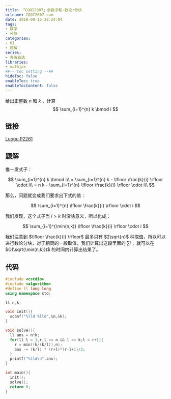 ```yaml
---
title: 「CQOI2007」余数求和-数论+分块
urlname: CQOI2007-sum
date: 2018-09-15 22:24:04
tags:
- 数学
- 分块
categories: 
- OI
- 题解
series:
- 各省省选
libraries:
- mathjax 
##-- toc setting --##
hideToc: false
enableToc: true
enableTocContent: false
---
```



给出正整数 $n$ 和 $k$ ，计算
$$
\sum_{i=1}^{n} k \bmod i
$$

<!--more-->
## 链接

[Luogu P2261](https://www.luogu.org/problemnew/show/P2261)

## 题解

推一发式子：

$$
\sum_{i=1}^{n} k \bmod i\\
= \sum_{i=1}^{n} k - \lfloor \frac{k}{i} \rfloor \cdot i\\
= n k - \sum_{i=1}^{n} \lfloor \frac{k}{i} \rfloor \cdot i\\
$$

那么，问题就变成我们要求出下式的值：

$$
\sum_{i=1}^{n} \lfloor \frac{k}{i} \rfloor \cdot i
$$

我们发现，这个式子当 $i > k$ 时没啥意义，所以化成：

$$
\sum_{i=1}^{\min(n,k)} \lfloor \frac{k}{i} \rfloor \cdot i
$$

我们注意到 $\lfloor \frac{k}{i} \rfloor$ 最多只有 $2\sqrt{n}$ 种取值，所以可以进行数论分块，对于相同的一段取值，我们计算出这段里面的 $\sum i$ ，就可以在 $O(\sqrt{\min(n,k)})$ 的时间内计算出结果了。

## 代码


```cpp
#include <cstdio>
#include <algorithm>
#define ll long long
using namespace std;

ll n,k;

void init(){
  scanf("%lld %lld",&n,&k);
}

void solve(){
  ll ans = n*k;
  for(ll l = 1,r;l <= n && l <= k;l = r+1){
    r = min((k/(k/l)),n);
    ans -= (k/l) * (r+l)*(r-l+1)/2;
  }
  printf("%lld\n",ans);
}

int main(){
  init();
  solve();
  return 0;
}
```

